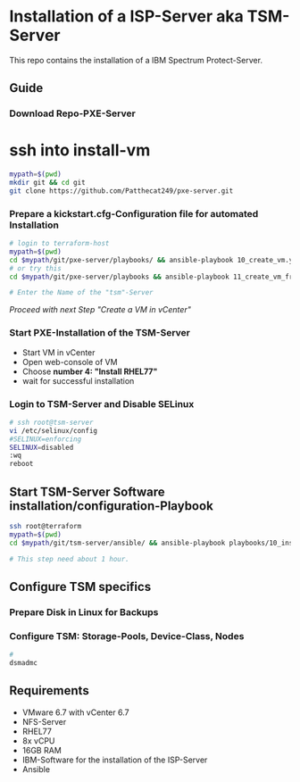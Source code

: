 # Installation of a ISP-Server aka TSM-Server
This repo contains the installation of a IBM Spectrum Protect-Server.
## Guide

### Download Repo-PXE-Server
# ssh into install-vm
```bash
mypath=$(pwd)
mkdir git && cd git
git clone https://github.com/Patthecat249/pxe-server.git
```

### Prepare a kickstart.cfg-Configuration file for automated Installation

```bash
# login to terraform-host
mypath=$(pwd)
cd $mypath/git/pxe-server/playbooks/ && ansible-playbook 10_create_vm.yaml
# or try this
cd $mypath/git/pxe-server/playbooks && ansible-playbook 11_create_vm_from_clone.yaml -e "hostname=tsm-server cpu=8 ram=16384"

# Enter the Name of the "tsm"-Server
```

*Proceed with next Step "Create a VM in vCenter"*



### Start PXE-Installation of the TSM-Server

- Start VM in vCenter
- Open web-console of VM
- Choose **number 4: "Install RHEL77"**
- wait for successful installation 



### Login to TSM-Server and Disable SELinux

```bash
# ssh root@tsm-server
vi /etc/selinux/config
#SELINUX=enforcing
SELINUX=disabled
:wq
reboot
```



## Start TSM-Server Software installation/configuration-Playbook

```bash
ssh root@terraform
mypath=$(pwd)
cd $mypath/git/tsm-server/ansible/ && ansible-playbook playbooks/10_install_configure_a_tsm_server.yaml -k

# This step need about 1 hour.
```



## Configure TSM specifics



### Prepare Disk in Linux for Backups



### Configure TSM:  Storage-Pools, Device-Class, Nodes

```bash
# 
dsmadmc 
```





## Requirements

- VMware 6.7 with vCenter 6.7
- NFS-Server
- RHEL77
- 8x vCPU
- 16GB RAM
- IBM-Software for the installation of the ISP-Server
- Ansible
